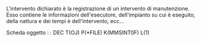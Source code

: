 L'intervento dichiarato è la registrazione di un intervento di manutenzione.
Esso contiene le informazioni dell'esecutore, dell'impianto su cui è eseguito, della nattura e dei tempi è
dell'intervento, ecc...

Scheda oggetto
 :  : DEC T(OJ) P(*FILE) K(MMSINT0F) L(1)
